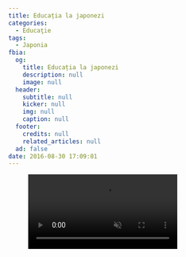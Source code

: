```yaml
---
title: Educația la japonezi
categories:
  - Educaţie
tags:
  - Japonia
fbia:
  og:
    title: Educația la japonezi
    description: null
    image: null
  header:
    subtitle: null
    kicker: null
    img: null
    caption: null
  footer:
    credits: null
    related_articles: null
  ad: false
date: 2016-08-30 17:09:01
---
```

<figure><video controls autoplay muted loop>
      <source src="{% asset_path educatie-japonia.mp4 %}" type="video/mp4" />  
</video></figure>
